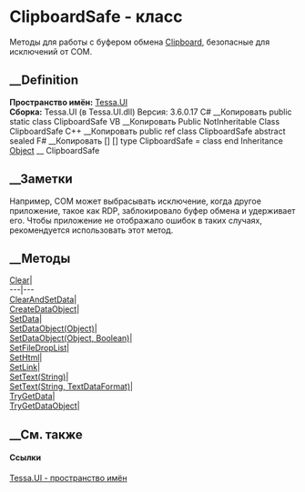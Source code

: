 # ClipboardSafe - класс
Методы для работы с буфером обмена
[Clipboard](https://learn.microsoft.com/dotnet/api/system.windows.clipboard),
безопасные для исключений от COM.
## __Definition
 **Пространство имён:** [Tessa.UI](N_Tessa_UI.htm)  
 **Сборка:** Tessa.UI (в Tessa.UI.dll) Версия: 3.6.0.17
C# __Копировать
     public static class ClipboardSafe
VB __Копировать
     Public NotInheritable Class ClipboardSafe
C++ __Копировать
     public ref class ClipboardSafe abstract sealed
F# __Копировать
     [<AbstractClassAttribute>]
    [<SealedAttribute>]
    type ClipboardSafe = class end
Inheritance
    [Object](https://learn.microsoft.com/dotnet/api/system.object) __ ClipboardSafe
##  __Заметки
Например, COM может выбрасывать исключение, когда другое приложение, такое как
RDP, заблокировало буфер обмена и удерживает его. Чтобы приложение не
отображало ошибок в таких случаях, рекомендуется использовать этот метод.
## __Методы
[Clear](M_Tessa_UI_ClipboardSafe_Clear.htm)|  
---|---  
[ClearAndSetData](M_Tessa_UI_ClipboardSafe_ClearAndSetData.htm)|  
[CreateDataObject](M_Tessa_UI_ClipboardSafe_CreateDataObject.htm)|  
[SetData](M_Tessa_UI_ClipboardSafe_SetData.htm)|  
[SetDataObject(Object)](M_Tessa_UI_ClipboardSafe_SetDataObject.htm)|  
[SetDataObject(Object,
Boolean)](M_Tessa_UI_ClipboardSafe_SetDataObject_1.htm)|  
[SetFileDropList](M_Tessa_UI_ClipboardSafe_SetFileDropList.htm)|  
[SetHtml](M_Tessa_UI_ClipboardSafe_SetHtml.htm)|  
[SetLink](M_Tessa_UI_ClipboardSafe_SetLink.htm)|  
[SetText(String)](M_Tessa_UI_ClipboardSafe_SetText.htm)|  
[SetText(String, TextDataFormat)](M_Tessa_UI_ClipboardSafe_SetText_1.htm)|  
[TryGetData](M_Tessa_UI_ClipboardSafe_TryGetData.htm)|  
[TryGetDataObject](M_Tessa_UI_ClipboardSafe_TryGetDataObject.htm)|  
## __См. также
#### Ссылки
[Tessa.UI - пространство имён](N_Tessa_UI.htm)
